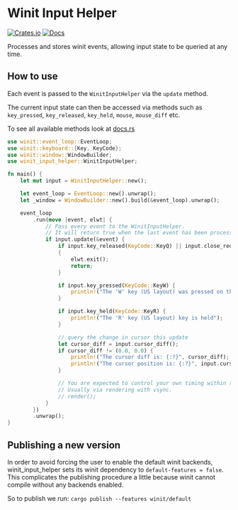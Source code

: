 # Winit Input Helper

[![Crates.io](https://img.shields.io/crates/v/winit_input_helper.svg)](https://crates.io/crates/winit_input_helper)
[![Docs](https://docs.rs/winit_input_helper/badge.svg)](https://docs.rs/winit_input_helper)

Processes and stores winit events, allowing input state to be queried at any time.

## How to use

Each event is passed to the `WinitInputHelper` via the `update` method.

The current input state can then be accessed via methods such as `key_pressed`, `key_released`, `key_held`, `mouse`, `mouse_diff` etc.

To see all available methods look at [docs.rs](https://docs.rs/winit_input_helper)

```rust
use winit::event_loop::EventLoop;
use winit::keyboard::{Key, KeyCode};
use winit::window::WindowBuilder;
use winit_input_helper::WinitInputHelper;

fn main() {
    let mut input = WinitInputHelper::new();

    let event_loop = EventLoop::new().unwrap();
    let _window = WindowBuilder::new().build(&event_loop).unwrap();

    event_loop
        .run(move |event, elwt| {
            // Pass every event to the WinitInputHelper.
            // It will return true when the last event has been processed and it is time to run your application logic.
            if input.update(&event) {
                if input.key_released(KeyCode::KeyQ) || input.close_requested() || input.destroyed()
                {
                    elwt.exit();
                    return;
                }

                if input.key_pressed(KeyCode::KeyW) {
                    println!("The 'W' key (US layout) was pressed on the keyboard");
                }

                if input.key_held(KeyCode::KeyR) {
                    println!("The 'R' key (US layout) key is held");
                }

                // query the change in cursor this update
                let cursor_diff = input.cursor_diff();
                if cursor_diff != (0.0, 0.0) {
                    println!("The cursor diff is: {:?}", cursor_diff);
                    println!("The cursor position is: {:?}", input.cursor());
                }

                // You are expected to control your own timing within this block.
                // Usually via rendering with vsync.
                // render();
            }
        })
        .unwrap();
}
```

## Publishing a new version

In order to avoid forcing the user to enable the default winit backends, winit_input_helper sets its winit dependency to `default-features = false`.
This complicates the publishing procedure a little because winit cannot compile without any backends enabled.

So to publish we run: `cargo publish --features winit/default`

